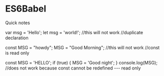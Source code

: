 # ES6Babel

Quick notes

var msg = 'Hello';
let msg = 'world!';
//this will not work 
//duplicate declaration

const MSG = "howdy";
MSG = "Good Morning";
//this will not work
//const is read only 

const MSG = 'HELLO';
if (true) {
MSG = 'Good night';
}
console.log(MSG);
//does not work because const cannot be redefined --- read only
